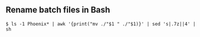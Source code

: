 ## Rename batch files in Bash
```
$ ls -1 Phoenix* | awk '{print("mv ./"$1 " ./"$1)}' | sed 's|.7z||4' | sh
```